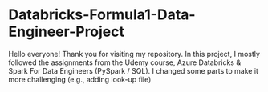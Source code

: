 # Databricks-Formula1-Data-Engineer-Project

Hello everyone! Thank you for visiting my repository.
In this project, I mostly followed the assignments from the Udemy course, Azure Databricks & Spark For Data Engineers (PySpark / SQL).
I changed some parts to make it more challenging (e.g., adding look-up file)
